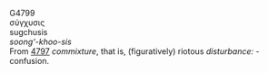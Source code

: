<body>
  <p>G4799<br>  σύγχυσις  <br> sugchusis  <br><i>soong‘-khoo-sis </i><br>From <a href="g4797.htm">4797</a>  <i>commixture</i>, that is, (figuratively) riotous <i>disturbance:</i> - confusion.<br></p>
 </body>